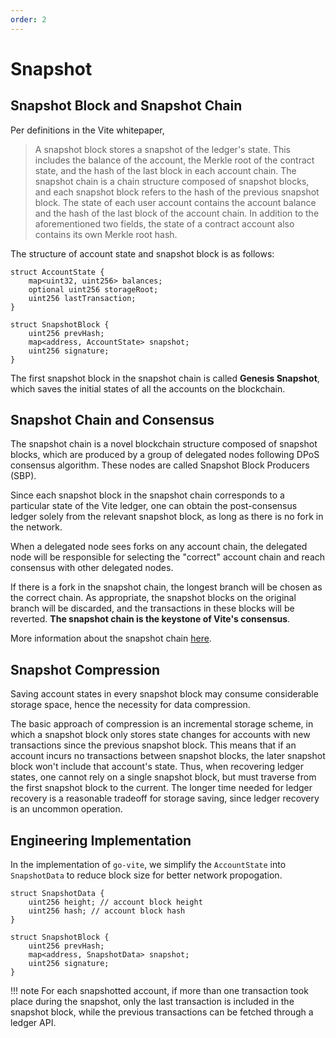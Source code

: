 ```yaml
---
order: 2
---
```


# Snapshot

## Snapshot Block and Snapshot Chain

Per definitions in the Vite whitepaper,
> A snapshot block stores a snapshot of the ledger's state. This includes the balance of the account, the Merkle root of the contract state, and the hash of the last block in each account chain. The snapshot chain is a chain structure composed of snapshot blocks, and each snapshot block refers to the hash of the previous snapshot block. The state of each user account contains the account balance and the hash of the last block of the account chain. In addition to the aforementioned two fields, the state of a contract account also contains its own Merkle root hash.

The structure of account state and snapshot block is as follows: 

```
struct AccountState { 
    map<uint32, uint256> balances;
    optional uint256 storageRoot; 
    uint256 lastTransaction; 
} 

struct SnapshotBlock { 
    uint256 prevHash;
    map<address, AccountState> snapshot;
    uint256 signature; 
}
```

The first snapshot block in the snapshot chain is called **Genesis Snapshot**, which saves the initial states of all the accounts on the blockchain. 

## Snapshot Chain and Consensus

The snapshot chain is a novel blockchain structure composed of snapshot blocks, which are produced by a group of delegated nodes following DPoS consensus algorithm. These nodes are called Snapshot Block Producers (SBP). 

Since each snapshot block in the snapshot chain corresponds to a particular state of the Vite ledger, one can obtain the post-consensus ledger solely from the relevant snapshot block, as long as there is no fork in the network.

When a delegated node sees forks on any account chain, the delegated node will be responsible for selecting the "correct" account chain and reach consensus with other delegated nodes.

If there is a fork in the snapshot chain, the longest branch will be chosen as the correct chain. As appropriate, the snapshot blocks on the original branch will be discarded, and the transactions in these blocks will be reverted. **The snapshot chain is the keystone of Vite's consensus**. 

More information about the snapshot chain [here](../ledger/snapshot-chain.md).

## Snapshot Compression

Saving account states in every snapshot block may consume considerable storage space, hence the necessity for data compression. 

The basic approach of compression is an incremental storage scheme, in which a snapshot block only stores state changes for accounts with new transactions since the previous snapshot block. This means that if an account incurs no transactions between snapshot blocks, the later snapshot block won't include that account's state. Thus, when recovering ledger states, one cannot rely on a single snapshot block, but must traverse from the first snapshot block to the current. The longer time needed for ledger recovery is a reasonable tradeoff for storage saving, since ledger recovery is an uncommon operation.

## Engineering Implementation

In the implementation of `go-vite`, we simplify the `AccountState` into `SnapshotData` to reduce block size for better network propogation.

```
struct SnapshotData { 
    uint256 height; // account block height
    uint256 hash; // account block hash
} 

struct SnapshotBlock { 
    uint256 prevHash;
    map<address, SnapshotData> snapshot;
    uint256 signature; 
}
```

!!! note
    For each snapshotted account, if more than one transaction took place during the snapshot, only the last transaction is included in the snapshot block, while the previous transactions can be fetched through a ledger API.
